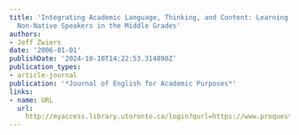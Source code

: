 ```yaml
---
title: 'Integrating Academic Language, Thinking, and Content: Learning Scaffolds for
  Non-Native Speakers in the Middle Grades'
authors:
- Jeff Zwiers
date: '2006-01-01'
publishDate: '2024-10-10T14:22:53.314890Z'
publication_types:
- article-journal
publication: '*Journal of English for Academic Purposes*'
links:
- name: URL
  url: 
    http://myaccess.library.utoronto.ca/login?qurl=https://www.proquest.com/docview/61935297?accountid=14771&bdid=38382&_bd=X2ZznVkUE1EEGQ9pXJEFqhLVTTg%3D
---
```

